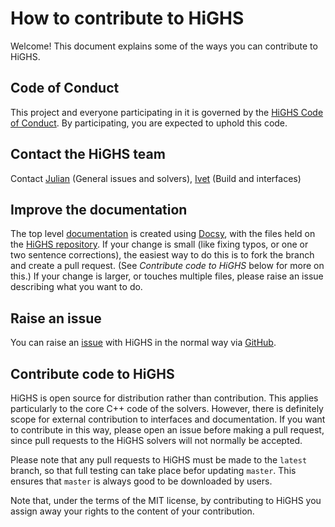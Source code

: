 # How to contribute to HiGHS

Welcome! This document explains some of the ways you can contribute to HiGHS.

## Code of Conduct

This project and everyone participating in it is governed by the [HiGHS Code of Conduct](https://github.com/ERGO-Code/HiGHS/blob/master/CODE_OF_CONDUCT.md). By participating, you are expected to uphold this code.

## Contact the HiGHS team

Contact [Julian](https://github.com/jajhall) (General issues and solvers), [Ivet](https://github.com/galabovaa)  (Build and interfaces)

## Improve the documentation

The top level [documentation](https://ergo-code.github.io/HiGHS/) is created using [Docsy](https://www.docsy.dev/), with the files held on the [HiGHS repository](https://github.com/ERGO-Code/HiGHS/tree/docsy). If your change is small (like fixing typos, or one or two sentence corrections), the easiest way to do this is to fork the branch and create a pull request. (See *Contribute code to HiGHS* below for more on this.) If your change is larger, or touches multiple files, please raise an issue describing what you want to do.

## Raise an issue

You can raise an [issue](https://github.com/ERGO-Code/HiGHS/issues) with HiGHS in the normal way via [GitHub](https://docs.github.com/en/issues/tracking-your-work-with-issues/creating-an-issue).

## Contribute code to HiGHS

HiGHS is open source for distribution rather than contribution. This applies particularly to the core C++ code of the solvers. However, there is definitely scope for external contribution to interfaces and documentation. If you want to contribute in this way, please open an issue before making a pull request, since pull requests to the HiGHS solvers will not normally be accepted. 

Please note that any pull requests to HiGHS must be made to the `latest` branch, so that full testing can take place befor updating `master`. This ensures that `master` is always good to be downloaded by users.

Note that, under the terms of the MIT license, by contributing to HiGHS you assign away your rights to the content of your contribution.
